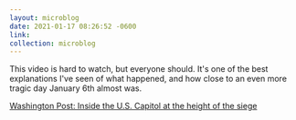 ```yaml
---
layout: microblog
date: 2021-01-17 08:26:52 -0600
link: 
collection: microblog
---
```

This video is hard to watch, but everyone should. It's one of the best explanations I've seen of what happened, and how close to an even more tragic day January 6th almost was.

[Washington Post: Inside the U.S. Capitol at the height of the siege](https://www.youtube.com/watch?v=ibWJO02nNsY&feature=emb_title)